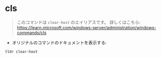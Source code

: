 # cls

> このコマンドは `clear-host` のエイリアスです。
> 詳しくはこちら: <https://learn.microsoft.com/windows-server/administration/windows-commands/cls>

- オリジナルのコマンドのドキュメントを表示する:

`tldr clear-host`
